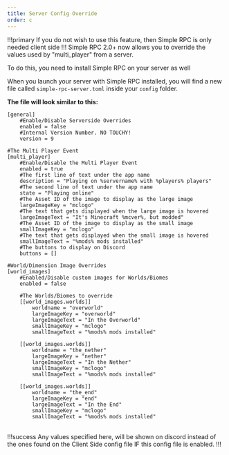 ```yaml
---
title: Server Config Override
order: c
---
```

!!!primary
If you do not wish to use this feature, then Simple RPC is only needed client side
!!!
Simple RPC 2.0+ now allows you to override the values used by "multi_player" from a server.

To do this, you need to install Simple RPC on your server as well

When you launch your server with Simple RPC installed, you will find a new file called `simple-rpc-server.toml` inside your `config` folder.

**The file will look similar to this:**

```
[general]
	#Enable/Disable Serverside Overrides
	enabled = false
	#Internal Version Number. NO TOUCHY!
	version = 9

#The Multi Player Event
[multi_player]
	#Enable/Disable the Multi Player Event
	enabled = true
	#The first line of text under the app name
	description = "Playing on %servername% with %players% players"
	#The second line of text under the app name
	state = "Playing online"
	#The Asset ID of the image to display as the large image
	largeImageKey = "mclogo"
	#The text that gets displayed when the large image is hovered
	largeImageText = "It's Minecraft %mcver%, but modded"
	#The Asset ID of the image to display as the small image
	smallImageKey = "mclogo"
	#The text that gets displayed when the small image is hovered
	smallImageText = "%mods% mods installed"
	#The buttons to display on Discord
	buttons = []

#World/Dimension Image Overrides
[world_images]
	#Enabled/Disable custom images for Worlds/Biomes
	enabled = false

	#The Worlds/Biomes to override
	[[world_images.worlds]]
		worldname = "overworld"
		largeImageKey = "overworld"
		largeImageText = "In the Overworld"
		smallImageKey = "mclogo"
		smallImageText = "%mods% mods installed"

	[[world_images.worlds]]
		worldname = "the_nether"
		largeImageKey = "nether"
		largeImageText = "In the Nether"
		smallImageKey = "mclogo"
		smallImageText = "%mods% mods installed"

	[[world_images.worlds]]
		worldname = "the_end"
		largeImageKey = "end"
		largeImageText = "In the End"
		smallImageKey = "mclogo"
		smallImageText = "%mods% mods installed"
```
&nbsp;  
!!!success
Any values specified here, will be shown on discord instead of the ones found on the Client Side config file IF this config file is enabled.
!!!

